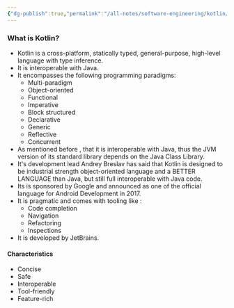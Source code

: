 ```yaml
---
{"dg-publish":true,"permalink":"/all-notes/software-engineering/kotlin/introduction-kotlin/"}
---
```


### What is Kotlin?
- Kotlin is a cross-platform, statically typed, general-purpose, high-level language with type inference.
- It is interoperable with Java.
- It encompasses the following programming paradigms:
	- Multi-paradigm
	- Object-oriented
	- Functional
	- Imperative
	- Block structured
	- Declarative
	- Generic
	- Reflective
	- Concurrent
- As mentioned before , that it is interoperable with Java, thus the JVM version of its standard library depends on the Java Class Library.
- It's development lead Andrey Breslav has said that Kotlin is designed to be industrial strength object-oriented language and a BETTER LANGUAGE than Java, but still full interoperable with Java code.
- Its is sponsored by Google and announced as one of the official language for Android Development in 2017.
- It is pragmatic and comes with tooling like :
	- Code completion
	- Navigation
	- Refactoring
	- Inspections
- It is developed by JetBrains.

#### Characteristics
- Concise
- Safe
- Interoperable
- Tool-friendly
- Feature-rich

